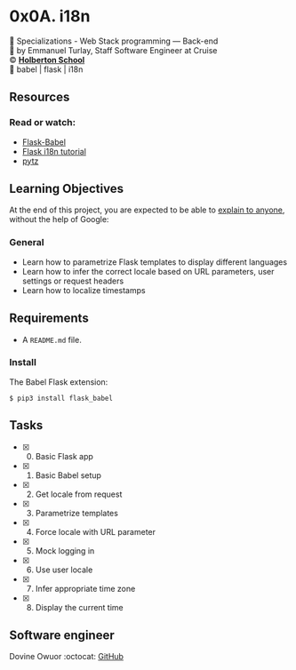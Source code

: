 # 0x0A. i18n
:open_file_folder: Specializations - Web Stack programming ― Back-end  
:bust_in_silhouette: by Emmanuel Turlay, Staff Software Engineer at Cruise  
:copyright: **[Holberton School](https://www.holbertonschool.com/)**  
:bookmark: babel | flask | i18n

## Resources
### Read or watch:
* [Flask-Babel](https://flask-babel.tkte.ch/)
* [Flask i18n tutorial](https://blog.miguelgrinberg.com/post/the-flask-mega-tutorial-part-xiii-i18n-and-l10n)
* [pytz](http://pytz.sourceforge.net/)

## Learning Objectives
At the end of this project, you are expected to be able to [explain to anyone](https://fs.blog/2012/04/feynman-technique/), without the help of Google:
### General
* Learn how to parametrize Flask templates to display different languages
* Learn how to infer the correct locale based on URL parameters, user settings or request headers
* Learn how to localize timestamps

## Requirements
* A ```README.md``` file.
### Install
The Babel Flask extension:
```
$ pip3 install flask_babel
```

## Tasks
* [x] 0. Basic Flask app
* [x] 1. Basic Babel setup
* [x] 2. Get locale from request
* [x] 3. Parametrize templates
* [x] 4. Force locale with URL parameter
* [x] 5. Mock logging in
* [x] 6. Use user locale
* [x] 7. Infer appropriate time zone
* [x] 8. Display the current time

## Software engineer
Dovine Owuor
:octocat: [GitHub](https://github.com/Dovineowuor/)
